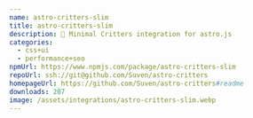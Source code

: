 ```yaml
---
name: astro-critters-slim
title: astro-critters-slim
description: 🦔 Minimal Critters integration for astro.js
categories:
  - css+ui
  - performance+seo
npmUrl: https://www.npmjs.com/package/astro-critters-slim
repoUrl: ssh://git@github.com/Suven/astro-critters
homepageUrl: https://github.com/Suven/astro-critters#readme
downloads: 207
image: /assets/integrations/astro-critters-slim.webp
---
```

